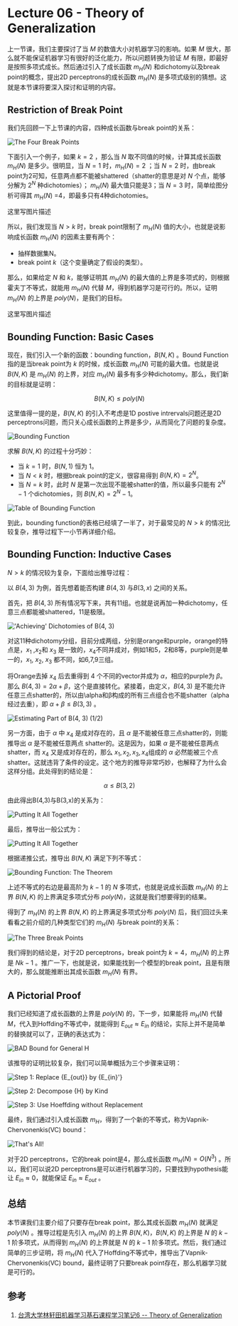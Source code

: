 # Lecture 06 - Theory of Generalization

上一节课，我们主要探讨了当 ${M}$ 的数值大小对机器学习的影响。如果 ${M}$ 很大，那么就不能保证机器学习有很好的泛化能力，所以问题转换为验证 ${M}$ 有限，即最好是按照多项式成长。然后通过引入了成长函数 ${m_{H}(N)}$ 和dichotomy以及break point的概念，提出2D perceptrons的成长函数 ${m_{H}(N)}$ 是多项式级别的猜想。这就是本节课将要深入探讨和证明的内容。

## Restriction of Break Point

我们先回顾一下上节课的内容，四种成长函数与break point的关系：

![The Four Break Points](http://ofqm89vhw.bkt.clouddn.com/48a1dfde0a043904b2c864442bb7acaf.png)

下面引入一个例子，如果 ${k=2}$ ，那么当 ${N}$ 取不同值的时候，计算其成长函数 ${m_{H}(N)}$ 是多少。很明显，当 ${N=1}$ 时，${m_{H}(N) = 2}$ ；当 ${N=2}$ 时，由break point为2可知，任意两点都不能被shattered（shatter的意思是对 ${N}$ 个点，能够分解为 ${2^{N}}$ 种dichotomies）； ${m_{H}(N)}$ 最大值只能是3；当 ${N=3}$ 时，简单绘图分析可得其 ${m_{H}(N)}$ =4，即最多只有4种dichotomies。

这里写图片描述

所以，我们发现当 ${N>k}$ 时，break point限制了 ${m_{H}(N)}$ 值的大小，也就是说影响成长函数 ${m_{H}(N)}$ 的因素主要有两个：

- 抽样数据集N。
- break point ${k}$（这个变量确定了假设的类型）。

那么，如果给定 ${N}$ 和 ${k}$，能够证明其 ${m_{H}(N)}$ 的最大值的上界是多项式的，则根据霍夫丁不等式，就能用 ${m_{H}(N)}$ 代替 ${M}$，得到机器学习是可行的。所以，证明 ${m_{H}(N)}$ 的上界是 ${poly(N)}$，是我们的目标。

这里写图片描述

## Bounding Function: Basic Cases

现在，我们引入一个新的函数：bounding function，${B(N,K)}$ 。Bound Function指的是当break point为 ${k}$ 的时候，成长函数 ${m_{H}(N)}$ 可能的最大值。也就是说 ${B(N,K)}$ 是 ${m_{H}(N)}$ 的上界，对应 ${m_{H}(N)}$ 最多有多少种dichotomy。那么，我们新的目标就是证明：

$${B(N,K) \leq poly(N)}$$

这里值得一提的是，${B(N,K)}$ 的引入不考虑是1D postive intrervals问题还是2D perceptrons问题，而只关心成长函数的上界是多少，从而简化了问题的复杂度。

![Bounding Function](http://ofqm89vhw.bkt.clouddn.com/dd5447424e25195c06f982ec95406af5.png)

求解 ${B(N,K)}$ 的过程十分巧妙：

- 当 ${k=1}$ 时，${B(N,1)}$ 恒为 ${1}$。
- 当 ${N < k}$ 时，根据break point的定义，很容易得到 ${B(N,K) =2^N}$。
- 当 ${N = k}$ 时，此时 ${N}$ 是第一次出现不能被shatter的值，所以最多只能有 ${2^N−1}$ 个dichotomies，则 ${B(N,K) =2^N−1}$。

![Table of Bounding Function](http://ofqm89vhw.bkt.clouddn.com/f7a4664377cf91fec7d0a98bc5461cfb.png)

到此，bounding function的表格已经填了一半了，对于最常见的 ${N>k}$ 的情况比较复杂，推导过程下一小节再详细介绍。

## Bounding Function: Inductive Cases

${N > k}$ 的情况较为复杂，下面给出推导过程：

以 ${B(4,3)}$ 为例，首先想着能否构建 ${B(4,3)}$ 与${B(3,x)}$ 之间的关系。

首先，把 ${B(4,3)}$ 所有情况写下来，共有11组。也就是说再加一种dichotomy，任意三点都能被shattered，11是极限。

!['Achieving' Dichotomies of B(4, 3)](http://ofqm89vhw.bkt.clouddn.com/ded60a2d565554d7ae89b07c46bcc88c.png)

对这11种dichotomy分组，目前分成两组，分别是orange和purple，orange的特点是，${x_1}$ ,${x_2}$和 ${x_3}$ 是一致的，${x_4}$不同并成对，例如1和5，2和8等，purple则是单一的，${x_1}$, ${x_2}$, ${x_3}$ 都不同，如6,7,9三组。

将Orange去掉 ${x_4}$ 后去重得到 ${4}$ 个不同的vector并成为 ${\alpha}$，相应的purple为 ${\beta}$。那么 ${B(4,3) = 2 \alpha + \beta}$，这个是直接转化。紧接着，由定义，${B(4,3)}$ 是不能允许任意三点shatter的，所以由\alpha和β构成的所有三点组合也不能shatter（alpha经过去重），即 ${\alpha+β \leq B(3,3)}$ 。

![Estimating Part of B(4, 3) (1/2)](http://ofqm89vhw.bkt.clouddn.com/153b4e55f9bbb2ca6b01f575f0024150.png)

另一方面，由于 ${\alpha}$ 中 ${x_4}$ 是成对存在的，且 ${\alpha}$ 是不能被任意三点shatter的，则能推导出 ${\alpha}$ 是不能被任意两点 shatter的。这是因为，如果 ${\alpha}$ 是不能被任意两点shatter，而 ${x_4}$ 又是成对存在的，那么 ${x_1, x_2, x_3, x_4}$组成的 ${\alpha}$ 必然能被三个点shatter。这就违背了条件的设定。这个地方的推导非常巧妙，也解释了为什么会这样分组。此处得到的结论是：

$${\alpha \leq B(3,2)}$$

由此得出B(4,3)与B(3,x)的关系为：

![Putting It All Together](http://ofqm89vhw.bkt.clouddn.com/56cef07f24ceadec8a4bb47eff30bf98.png)

最后，推导出一般公式为：

![Putting It All Together](http://ofqm89vhw.bkt.clouddn.com/be89a031d30f8c58222e4a0e1b583e33.png)

根据递推公式，推导出 ${B(N,K)}$ 满足下列不等式：

![Bounding Function: The Theorem](http://ofqm89vhw.bkt.clouddn.com/2e4c6c38f10ae4bcd8472bbbc275317f.png)

上述不等式的右边是最高阶为 ${k-1}$ 的 ${N}$ 多项式，也就是说成长函数 ${m_{H}(N)}$ 的上界 ${B(N,K)}$ 的上界满足多项式分布 ${poly(N)}$，这就是我们想要得到的结果。

得到了 ${m_{H}(N)}$ 的上界 ${B(N,K)}$ 的上界满足多项式分布 ${poly(N)}$ 后，我们回过头来看看之前介绍的几种类型它们的 ${m_{H}(N)}$ 与break point的关系：

![The Three Break Points](http://ofqm89vhw.bkt.clouddn.com/6af894d021c610aba9398458428dc2f6.png)

我们得到的结论是，对于2D perceptrons，break point为 ${k=4}$，${m_{H}(N)}$ 的上界是 ${Nk−1}$ 。推广一下，也就是说，如果能找到一个模型的break point，且是有限大的，那么就能推断出其成长函数 ${m_{H}(N)}$ 有界。

## A Pictorial Proof

我们已经知道了成长函数的上界是 ${poly(N)}$ 的，下一步，如果能将 ${m_{H}(N)}$ 代替 ${M}$，代入到Hoffding不等式中，就能得到 ${E_{out} \approx E_{in}}$ 的结论，实际上并不是简单的替换就可以了，正确的表达式为：

![BAD Bound for General H](http://ofqm89vhw.bkt.clouddn.com/f0d5cdb6f03a3b9205b837acf5893b26.png)

该推导的证明比较复杂，我们可以简单概括为三个步骤来证明：

![Step 1: Replace ${E_{out}}$ by ${E_{in}'}$](http://ofqm89vhw.bkt.clouddn.com/3220cb2fd3f8a59aae36e8317644b9fd.png)

![Step 2: Decompose ${H}$ by Kind](http://ofqm89vhw.bkt.clouddn.com/e3738557e54ff499a15d5cfb6c1d4c3c.png)

![Step 3: Use Hoeffding without Replacement](http://ofqm89vhw.bkt.clouddn.com/8e9e19eb748792aeddb1c85221fa1340.png)

最终，我们通过引入成长函数 ${m_H}$，得到了一个新的不等式，称为Vapnik-Chervonenkis(VC) bound：

![That's All!](http://ofqm89vhw.bkt.clouddn.com/c1af28d92d977be33488fff9a601fe28.png)

对于2D perceptrons，它的break point是4，那么成长函数 ${m_{H}(N) =O(N^3)}$ 。所以，我们可以说2D perceptrons是可以进行机器学习的，只要找到hypothesis能让 ${E_{in} \approx 0}$，就能保证 ${E_{in} \approx E_{out}}$ 。

## 总结

本节课我们主要介绍了只要存在break point，那么其成长函数 ${m_{H}(N)}$ 就满足 ${poly(N)}$ 。推导过程是先引入 ${m_{H}(N)}$ 的上界 ${B(N,K)}$，${B(N,K)}$ 的上界是 ${N}$ 的 ${k-1}$ 阶多项式，从而得到 ${m_{H}(N)}$ 的上界就是 ${N}$ 的 ${k-1}$ 阶多项式。然后，我们通过简单的三步证明，将 ${m_{H}(N)}$ 代入了Hoffding不等式中，推导出了Vapnik-Chervonenkis(VC) bound，最终证明了只要break point存在，那么机器学习就是可行的。

## 参考

1. [台湾大学林轩田机器学习基石课程学习笔记6 -- Theory of Generalization](http://blog.csdn.net/red_stone1/article/details/71122928)